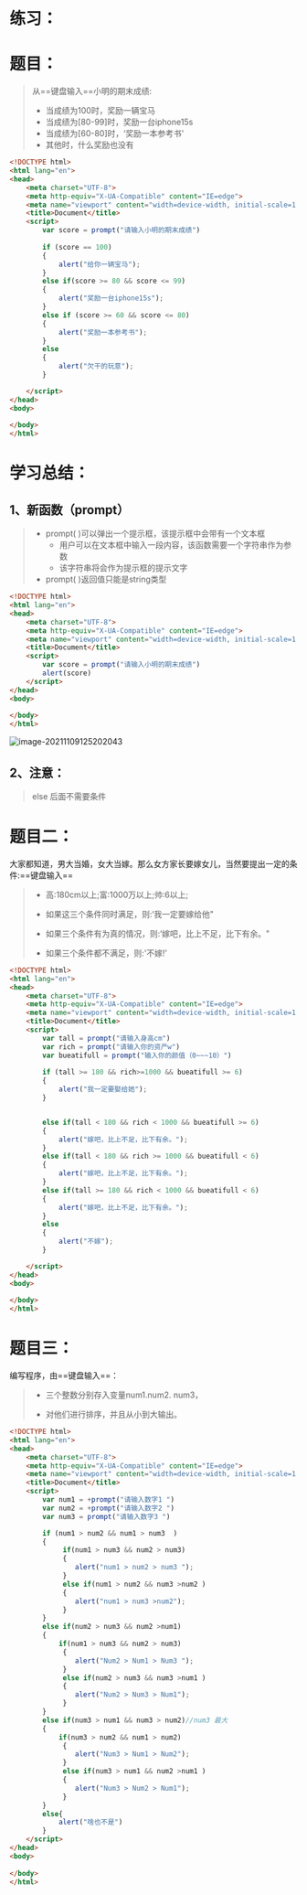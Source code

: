 # 练习：

# 题目：

> 从==键盘输入==小明的期末成绩:
>
> - 当成绩为100时，奖励一辆宝马
> - 当成绩为[80-99]时，奖励一台iphone15s
> - 当成绩为[60-80]时，‘奖励一本参考书'
> - 其他时，什么奖励也没有

```html
<!DOCTYPE html>
<html lang="en">
<head>
    <meta charset="UTF-8">
    <meta http-equiv="X-UA-Compatible" content="IE=edge">
    <meta name="viewport" content="width=device-width, initial-scale=1.0">
    <title>Document</title>
    <script>
        var score = prompt("请输入小明的期末成绩")
       
        if (score == 100)
        {
            alert("给你一辆宝马");
        }
        else if(score >= 80 && score <= 99)
        {
            alert("奖励一台iphone15s");
        }
        else if (score >= 60 && score <= 80)
        {
            alert("奖励一本参考书");
        }
        else
        {
            alert("欠干的玩意");
        }

    </script>
</head>
<body>
    
</body>
</html>
```

# 学习总结：

## 1、新函数（prompt）

> - prompt( )可以弹出一个提示框，该提示框中会带有一个文本框
>   - 用户可以在文本框中输入一段内容，该函数需要一个字符串作为参数
>   - 该字符串将会作为提示框的提示文字
> - prompt( )返回值只能是string类型

```html
<!DOCTYPE html>
<html lang="en">
<head>
    <meta charset="UTF-8">
    <meta http-equiv="X-UA-Compatible" content="IE=edge">
    <meta name="viewport" content="width=device-width, initial-scale=1.0">
    <title>Document</title>
    <script>
 		var score = prompt("请输入小明的期末成绩")
        alert(score)
    </script>
</head>
<body>
    
</body>
</html>
```

![image-20211109125202043](https://gitee.com/qKONGq123/drawing-bed/raw/master/image-20211109125202043.png)

## 2、注意：

> else 后面不需要条件

# 题目二：

大家都知道，男大当婚，女大当嫁。那么女方家长要嫁女儿，当然要提出一定的条件:==键盘输入==

> -  高:180cm以上;富:1000万以上;帅:6以上;
>
> - 如果这三个条件同时满足，则:‘我一定要嫁给他"
>
> - 如果三个条件有为真的情况，则:‘嫁吧，比上不足，比下有余。"
>
> - 如果三个条件都不满足，则:'不嫁!'

```html
<!DOCTYPE html>
<html lang="en">
<head>
    <meta charset="UTF-8">
    <meta http-equiv="X-UA-Compatible" content="IE=edge">
    <meta name="viewport" content="width=device-width, initial-scale=1.0">
    <title>Document</title>
    <script>
        var tall = prompt("请输入身高cm")
        var rich = prompt("请输入你的资产w")
        var bueatifull = prompt("输入你的颜值（0~~~10）")
       
        if (tall >= 180 && rich>=1000 && bueatifull >= 6)
        {
            alert("我一定要娶给她");
        }


        else if(tall < 180 && rich < 1000 && bueatifull >= 6)
        {
            alert("嫁吧，比上不足，比下有余。");
        }
        else if(tall < 180 && rich >= 1000 && bueatifull < 6)
        {
            alert("嫁吧，比上不足，比下有余。");
        }
        else if(tall >= 180 && rich < 1000 && bueatifull < 6)
        {
            alert("嫁吧，比上不足，比下有余。");
        }
        else 
        {
            alert("不嫁");
        }

    </script>
</head>
<body>
    
</body>
</html>
```



# 题目三：

编写程序，由==键盘输入==：

> - 三个整数分别存入变量num1.num2. num3，
>
> - 对他们进行排序，并且从小到大输出。

```html
<!DOCTYPE html>
<html lang="en">
<head>
    <meta charset="UTF-8">
    <meta http-equiv="X-UA-Compatible" content="IE=edge">
    <meta name="viewport" content="width=device-width, initial-scale=1.0">
    <title>Document</title>
    <script>
        var num1 = +prompt("请输入数字1 ")
        var num2 = +prompt("请输入数字2 ")
        var num3 = prompt("请输入数字3 ")

        if (num1 > num2 && num1 > num3  )
        {
             if(num1 > num3 && num2 > num3)
             {
                alert("num1 > num2 > num3 ");
             }
             else if(num1 > num2 && num3 >num2 )
             {
                alert("num1 > num3 >num2");
             }                      
        }
        else if(num2 > num3 && num2 >num1) 
        {
            if(num1 > num3 && num2 > num3)
             {
                alert("Num2 > Num1 > Num3 ");
             }
             else if(num2 > num3 && num3 >num1 )
             {
                alert("Num2 > Num3 > Num1");
             }      
        }
        else if(num3 > num1 && num3 > num2)//num3 最大
        {
            if(num3 > num2 && num1 > num2)
             {
                alert("Num3 > Num1 > Num2");
             }
             else if(num3 > num1 && num2 >num1 )
             {
                alert("Num3 > Num2 > Num1");
             }      
        }
        else{
            alert("啥也不是")
        }
    </script>
</head>
<body>
    
</body>
</html>
```



